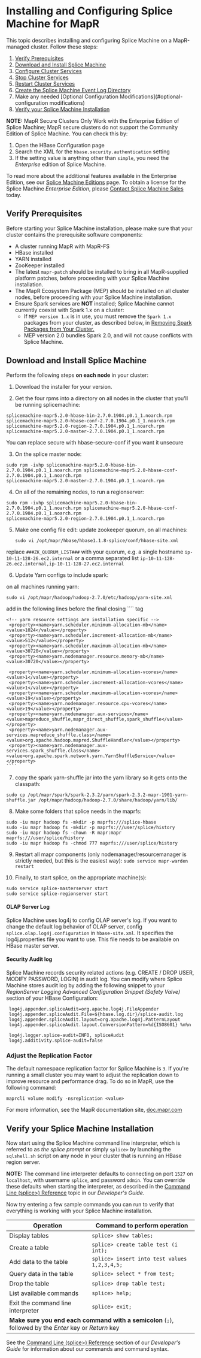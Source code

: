 
# Installing and Configuring Splice Machine for MapR

This topic describes installing and configuring Splice Machine on a
MapR-managed cluster. Follow these steps:

1. [Verify Prerequisites](#verify-prerequisites)
2. [Download and Install Splice Machine](#download-and-install-splice-machine)
3. [Configure Cluster Services](#configure-cluster-services)
4. [Stop Cluster Services](#stop-cluster-services)
5. [Restart Cluster Services](#restart-cluster-services)
6. [Create the Splice Machine Event Log Directory](#create-the-splice-machine-event-log-directory)
7. Make any needed [Optional Configuration Modifications](#optional-configuration modifications)
8. [Verify your Splice Machine Installation](#verify-your-Splice-Machine-installation)

**NOTE:** MapR Secure Clusters Only Work with the Enterprise Edition of Splice Machine;
MapR secure clusters do not support the Community Edition of Splice Machine. You can check this by:

1. Open the HBase Configuration page
2. Search the XML for the `hbase.security.authentication` setting
3. If the setting value is anything other than `simple`, you need the
   *Enterprise* edition of Splice Machine.

To read more about the additional features available in the Enterprise
Edition, see our [Splice Machine Editions](https://doc.splicemachine.com/notes_editions.html) page. To obtain a license for the Splice Machine *Enterprise Edition*, please [Contact Splice Machine Sales](http://www.splicemachine.com/company/contact-us/) today.

## Verify Prerequisites

Before starting your Splice Machine installation, please make sure that
your cluster contains the prerequisite software components:

* A cluster running MapR with MapR-FS
* HBase installed
* YARN installed
* ZooKeeper installed
* The latest `mapr-patch` should be installed to bring in all
  MapR-supplied platform patches, before proceeding with your Splice
  Machine installation.
* The MapR Ecosystem Package (MEP) should be installed on all cluster
  nodes, before proceeding with your Splice Machine installation.
* Ensure Spark services are **NOT** installed; Splice Machine cannot
  currently coexist with Spark 1.x on a cluster:
  * If `MEP version 1.x` is in use, you must remove the `Spark 1.x`
    packages from your cluster, as described below, in [Removing Spark
    Packages from Your Cluster.](#Removing)
  * MEP version 2.0 bundles Spark 2.0, and will not cause conflicts with
    Splice Machine.

## Download and Install Splice Machine

Perform the following steps **on each node**
in your cluster:

1. Download the installer for your version.

2. Get the four rpms into a directory on all nodes in the cluster that you'll be running splicemachine:

 ````
splicemachine-mapr5.2.0-hbase-bin-2.7.0.1904.p0.1_1.noarch.rpm
splicemachine-mapr5.2.0-hbase-conf-2.7.0.1904.p0.1_1.noarch.rpm
splicemachine-mapr5.2.0-region-2.7.0.1904.p0.1_1.noarch.rpm
splicemachine-mapr5.2.0-master-2.7.0.1904.p0.1_1.noarch.rpm
 ````
You can replace secure with hbase-secure-conf if you want it unsecure

3. On the splice master node:
 ````
sudo rpm -ivhp splicemachine-mapr5.2.0-hbase-bin-2.7.0.1904.p0.1_1.noarch.rpm splicemachine-mapr5.2.0-hbase-conf-2.7.0.1904.p0.1_1.noarch.rpm
splicemachine-mapr5.2.0-master-2.7.0.1904.p0.1_1.noarch.rpm
 ````

4. On all of the remaining nodes, to run a regionserver:
 ````
 sudo rpm -ivhp splicemachine-mapr5.2.0-hbase-bin-2.7.0.1904.p0.1_1.noarch.rpm splicemachine-mapr5.2.0-hbase-conf-2.7.0.1904.p0.1_1.noarch.rpm
 splicemachine-mapr5.2.0-region-2.7.0.1904.p0.1_1.noarch.rpm
 ````

5. Make one config file edit: update zookeeper quorum, on all machines:
   ````
   sudo vi /opt/mapr/hbase/hbase1.1.8-splice/conf/hbase-site.xml
   ````
replace `###ZK_QUORUM_LIST###` with your quorum, e.g. a single hostname
  `ip-10-11-128-26.ec2.internal`
or a comma separated list
  `ip-10-11-128-26.ec2.internal,ip-10-11-128-27.ec2.internal`


6. Update Yarn configs to include spark:

 on all machines running yarn:
   ````
   sudo vi /opt/mapr/hadoop/hadoop-2.7.0/etc/hadoop/yarn-site.xml
   ````

   add in the following lines before the final closing 
    ````
   </configuration> tag

    <!-- yarn resource settings are installation specific -->
     <property><name>yarn.scheduler.minimum-allocation-mb</name><value>1024</value></property>
     <property><name>yarn.scheduler.increment-allocation-mb</name><value>512</value></property>
     <property><name>yarn.scheduler.maximum-allocation-mb</name><value>30720</value></property>
     <property><name>yarn.nodemanager.resource.memory-mb</name><value>30720</value></property>

     <property><name>yarn.scheduler.minimum-allocation-vcores</name><value>1</value></property>
     <property><name>yarn.scheduler.increment-allocation-vcores</name><value>1</value></property>
     <property><name>yarn.scheduler.maximum-allocation-vcores</name><value>19</value></property>
     <property><name>yarn.nodemanager.resource.cpu-vcores</name><value>19</value></property>
     <property><name>yarn.nodemanager.aux-services</name><value>mapreduce_shuffle,mapr_direct_shuffle,spark_shuffle</value></property>
     <property><name>yarn.nodemanager.aux-services.mapreduce_shuffle.class</name><value>org.apache.hadoop.mapred.ShuffleHandler</value></property>
     <property><name>yarn.nodemanager.aux-services.spark_shuffle.class</name><value>org.apache.spark.network.yarn.YarnShuffleService</value></property>
    ````

7. copy the spark yarn-shuffle jar into the yarn library so it gets onto the classpath:
  
 ````
sudo cp /opt/mapr/spark/spark-2.3.2/yarn/spark-2.3.2-mapr-1901-yarn-shuffle.jar /opt/mapr/hadoop/hadoop-2.7.0/share/hadoop/yarn/lib/
 ````

8. Make some folders that splice needs in the maprfs:

 ````
sudo -iu mapr hadoop fs -mkdir -p maprfs:///splice-hbase
sudo -iu mapr hadoop fs -mkdir -p maprfs:///user/splice/history
sudo -iu mapr hadoop fs -chown -R mapr:mapr maprfs:///user/splice/history
sudo -iu mapr hadoop fs -chmod 777 maprfs:///user/splice/history
 ````

9. Restart all mapr components (only nodemanager/resourcemanager is strictly needed, but this is the easiest way):
`sudo service mapr-warden restart`

10. Finally, to start splice, on the appropriate machine(s):
 ````
sudo service splice-masterserver start
sudo service splice-regionserver start

 ````
      
#### OLAP Server Log

Splice Machine uses log4j to config OLAP server's log.  If you want to change the default log behavior of OLAP server,
config `splice.olap.log4j.configuration` in `hbase-site.xml`. It specifies the log4j.properties file you want to use.
This file needs to be available on HBase master server.

#### Security Audit log

Splice Machine records security related actions (e.g. CREATE / DROP USER, MODIFY PASSWORD, LOGIN) in audit log. You can modify where Splice
Machine stores audit log by adding the following snippet to your *RegionServer Logging
Advanced Configuration Snippet (Safety Valve)* section of your HBase
Configuration:

   ```
    log4j.appender.spliceAudit=org.apache.log4j.FileAppender
    log4j.appender.spliceAudit.File=${hbase.log.dir}/splice-audit.log
    log4j.appender.spliceAudit.layout=org.apache.log4j.PatternLayout
    log4j.appender.spliceAudit.layout.ConversionPattern=%d{ISO8601} %m%n
    
    log4j.logger.splice-audit=INFO, spliceAudit
    log4j.additivity.splice-audit=false
   ```

### Adjust the Replication Factor

The default namespace replication factor for Splice Machine is <code>3</code>. If you're
running a small cluster you may want to adjust the replication down to
improve resource and performance drag. To do so in MapR, use the
following command:

   ````
   maprcli volume modify -nsreplication <value>
   ````

For more information, see the MapR documentation site,
[doc.mapr.com](http://doc.mapr.com/)

## Verify your Splice Machine Installation

Now start using the Splice Machine command line interpreter, which is
referred to as *the splice prompt* or simply <code>splice&gt;</code> by launching the `sqlshell.sh`
script on any node in your cluster that is running an HBase region
server.

**NOTE:** The command line interpreter defaults to connecting on port `1527` on
`localhost`, with username `splice`, and password `admin`. You can
override these defaults when starting the interpreter, as described in
the [Command Line (splice&gt;) Reference](https://doc.splicemachine.com/cmdlineref_intro.html) topic
in our *Developer's Guide*.

Now try entering a few sample commands you can run to verify that
everything is working with your Splice Machine installation.

   <table summary="Sample commands to verify your installation">
    <col />
    <col />
    <thead>
        <tr>
            <th>Operation</th>
            <th>Command to perform operation</th>
        </tr>
    </thead>
    <tbody>
        <tr>
            <td>Display tables</td>
            <td><code>splice&gt; show tables;</code></td>
        </tr>
        <tr>
            <td>Create a table</td>
            <td><code>splice&gt; create table test (i int);</code></td>
        </tr>
        <tr>
            <td>Add data to the table</td>
            <td><code>splice&gt; insert into test values 1,2,3,4,5;</code></td>
        </tr>
        <tr>
            <td>Query data in the table</td>
            <td><code>splice&gt; select * from test;</code></td>
        </tr>
        <tr>
            <td>Drop the table</td>
            <td><code>splice&gt; drop table test;</code></td>
        </tr>
        <tr>
            <td>List available commands</td>
            <td><code>splice&gt; help;</code></td>
        </tr>
        <tr>
            <td>Exit the command line interpreter</td>
            <td><code>splice&gt; exit;</code></td>
        </tr>
        <tr>
            <td colspan="2"><strong>Make sure you end each command with a semicolon</strong> (<code>;</code>), followed by the <em>Enter</em> key or <em>Return</em> key </td>
        </tr>
    </tbody>
</table>

See the [Command Line (splice&gt;) Reference](https://doc.splicemachine.com/cmdlineref_intro.html)
section of our *Developer's Guide* for information about our commands
and command syntax.
